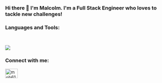 ### Hi there 👋 I'm Malcolm. I'm a Full Stack Engineer who loves to tackle new challenges!

<h3> Languages and Tools: </h3>
<br />
<p align="left">
  <a href="https://skillicons.dev">
    <img src="https://skillicons.dev/icons?i=js,html,css,jquery,react,express,babel,jest,vscode,bash,git,github,aws,mongodb,mysql,nodejs,postgres,postman,replit,webpack,nginx,npm" />
  </a>
</p>

<h3 align="left">Connect with me:</h3>
<p align="left">
<a href="https://www.linkedin.com/in/malcolmkam" target="blank"><img align="center" src="https://raw.githubusercontent.com/rahuldkjain/github-profile-readme-generator/master/src/images/icons/Social/linked-in-alt.svg" alt="mob61887" height="30" width="40" /></a>
</p>

<!--
</p><p>&nbsp;<img align="center" src="https://github-readme-stats.vercel.app/api?username=MalcolmKam" alt="MalcolmKam" /></p>

**MalcolmKam/MalcolmKam** is a ✨ _special_ ✨ repository because its `README.md` (this file) appears on your GitHub profile.

Here are some ideas to get you started:

- 🔭 I’m currently working on ...
- 🌱 I’m currently learning ...
- 👯 I’m looking to collaborate on ...
- 🤔 I’m looking for help with ...
- 💬 Ask me about ...
- 📫 How to reach me: ...
- 😄 Pronouns: ...
- ⚡ Fun fact: ...
-->
